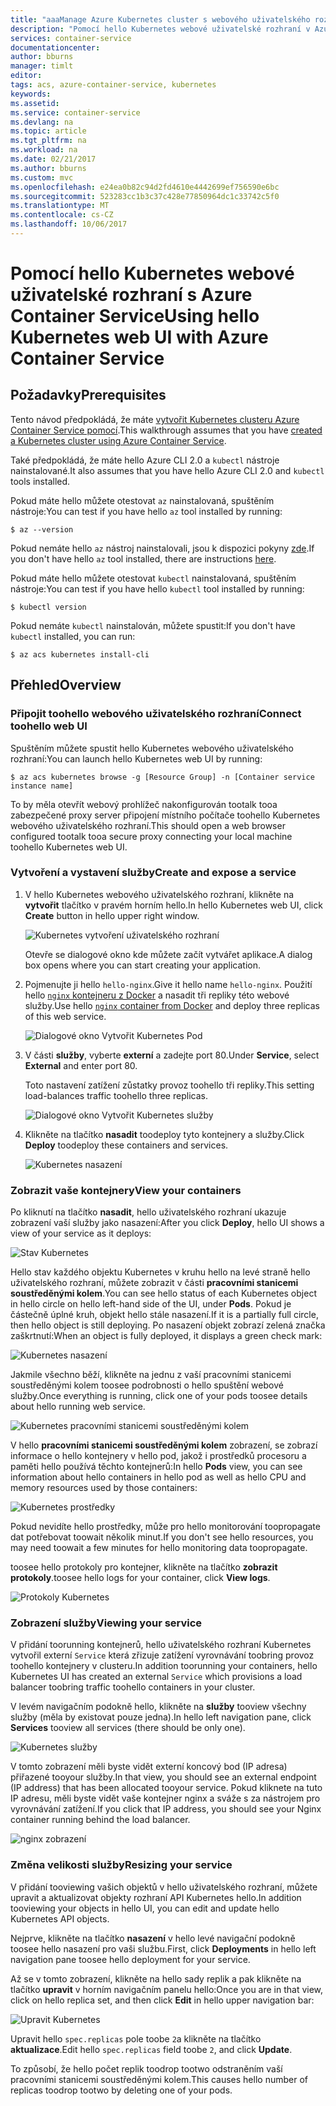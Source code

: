 ```yaml
---
title: "aaaManage Azure Kubernetes cluster s webového uživatelského rozhraní | Microsoft Docs"
description: "Pomocí hello Kubernetes webové uživatelské rozhraní v Azure Container Service"
services: container-service
documentationcenter: 
author: bburns
manager: timlt
editor: 
tags: acs, azure-container-service, kubernetes
keywords: 
ms.assetid: 
ms.service: container-service
ms.devlang: na
ms.topic: article
ms.tgt_pltfrm: na
ms.workload: na
ms.date: 02/21/2017
ms.author: bburns
ms.custom: mvc
ms.openlocfilehash: e24ea0b82c94d2fd4610e4442699ef756590e6bc
ms.sourcegitcommit: 523283cc1b3c37c428e77850964dc1c33742c5f0
ms.translationtype: MT
ms.contentlocale: cs-CZ
ms.lasthandoff: 10/06/2017
---
```

# <a name="using-hello-kubernetes-web-ui-with-azure-container-service"></a><span data-ttu-id="6252f-103">Pomocí hello Kubernetes webové uživatelské rozhraní s Azure Container Service</span><span class="sxs-lookup"><span data-stu-id="6252f-103">Using hello Kubernetes web UI with Azure Container Service</span></span>

## <a name="prerequisites"></a><span data-ttu-id="6252f-104">Požadavky</span><span class="sxs-lookup"><span data-stu-id="6252f-104">Prerequisites</span></span>
<span data-ttu-id="6252f-105">Tento návod předpokládá, že máte [vytvořit Kubernetes clusteru Azure Container Service pomocí](container-service-kubernetes-walkthrough.md).</span><span class="sxs-lookup"><span data-stu-id="6252f-105">This walkthrough assumes that you have [created a Kubernetes cluster using Azure Container Service](container-service-kubernetes-walkthrough.md).</span></span>


<span data-ttu-id="6252f-106">Také předpokládá, že máte hello Azure CLI 2.0 a `kubectl` nástroje nainstalované.</span><span class="sxs-lookup"><span data-stu-id="6252f-106">It also assumes that you have hello Azure CLI 2.0 and `kubectl` tools installed.</span></span>

<span data-ttu-id="6252f-107">Pokud máte hello můžete otestovat `az` nainstalovaná, spuštěním nástroje:</span><span class="sxs-lookup"><span data-stu-id="6252f-107">You can test if you have hello `az` tool installed by running:</span></span>

```console
$ az --version
```

<span data-ttu-id="6252f-108">Pokud nemáte hello `az` nástroj nainstalovali, jsou k dispozici pokyny [zde](https://github.com/azure/azure-cli#installation).</span><span class="sxs-lookup"><span data-stu-id="6252f-108">If you don't have hello `az` tool installed, there are instructions [here](https://github.com/azure/azure-cli#installation).</span></span>

<span data-ttu-id="6252f-109">Pokud máte hello můžete otestovat `kubectl` nainstalovaná, spuštěním nástroje:</span><span class="sxs-lookup"><span data-stu-id="6252f-109">You can test if you have hello `kubectl` tool installed by running:</span></span>

```console
$ kubectl version
```

<span data-ttu-id="6252f-110">Pokud nemáte `kubectl` nainstalován, můžete spustit:</span><span class="sxs-lookup"><span data-stu-id="6252f-110">If you don't have `kubectl` installed, you can run:</span></span>

```console
$ az acs kubernetes install-cli
```

## <a name="overview"></a><span data-ttu-id="6252f-111">Přehled</span><span class="sxs-lookup"><span data-stu-id="6252f-111">Overview</span></span>

### <a name="connect-toohello-web-ui"></a><span data-ttu-id="6252f-112">Připojit toohello webového uživatelského rozhraní</span><span class="sxs-lookup"><span data-stu-id="6252f-112">Connect toohello web UI</span></span>
<span data-ttu-id="6252f-113">Spuštěním můžete spustit hello Kubernetes webového uživatelského rozhraní:</span><span class="sxs-lookup"><span data-stu-id="6252f-113">You can launch hello Kubernetes web UI by running:</span></span>

```console
$ az acs kubernetes browse -g [Resource Group] -n [Container service instance name]
```

<span data-ttu-id="6252f-114">To by měla otevřít webový prohlížeč nakonfigurován tootalk tooa zabezpečené proxy server připojení místního počítače toohello Kubernetes webového uživatelského rozhraní.</span><span class="sxs-lookup"><span data-stu-id="6252f-114">This should open a web browser configured tootalk tooa secure proxy connecting your local machine toohello Kubernetes web UI.</span></span>

### <a name="create-and-expose-a-service"></a><span data-ttu-id="6252f-115">Vytvoření a vystavení služby</span><span class="sxs-lookup"><span data-stu-id="6252f-115">Create and expose a service</span></span>
1. <span data-ttu-id="6252f-116">V hello Kubernetes webového uživatelského rozhraní, klikněte na **vytvořit** tlačítko v pravém horním hello.</span><span class="sxs-lookup"><span data-stu-id="6252f-116">In hello Kubernetes web UI, click **Create** button in hello upper right window.</span></span>

    ![Kubernetes vytvoření uživatelského rozhraní](./media/container-service-kubernetes-ui/create.png)

    <span data-ttu-id="6252f-118">Otevře se dialogové okno kde můžete začít vytvářet aplikace.</span><span class="sxs-lookup"><span data-stu-id="6252f-118">A dialog box opens where you can start creating your application.</span></span>

2. <span data-ttu-id="6252f-119">Pojmenujte ji hello `hello-nginx`.</span><span class="sxs-lookup"><span data-stu-id="6252f-119">Give it hello name `hello-nginx`.</span></span> <span data-ttu-id="6252f-120">Použití hello [ `nginx` kontejneru z Docker](https://hub.docker.com/_/nginx/) a nasadit tři repliky této webové služby.</span><span class="sxs-lookup"><span data-stu-id="6252f-120">Use hello [`nginx` container from Docker](https://hub.docker.com/_/nginx/) and deploy three replicas of this web service.</span></span>

    ![Dialogové okno Vytvořit Kubernetes Pod](./media/container-service-kubernetes-ui/nginx.png)

3. <span data-ttu-id="6252f-122">V části **služby**, vyberte **externí** a zadejte port 80.</span><span class="sxs-lookup"><span data-stu-id="6252f-122">Under **Service**, select **External** and enter port 80.</span></span>

    <span data-ttu-id="6252f-123">Toto nastavení zatížení zůstatky provoz toohello tři repliky.</span><span class="sxs-lookup"><span data-stu-id="6252f-123">This setting load-balances traffic toohello three replicas.</span></span>

    ![Dialogové okno Vytvořit Kubernetes služby](./media/container-service-kubernetes-ui/service.png)

4. <span data-ttu-id="6252f-125">Klikněte na tlačítko **nasadit** toodeploy tyto kontejnery a služby.</span><span class="sxs-lookup"><span data-stu-id="6252f-125">Click **Deploy** toodeploy these containers and services.</span></span>

    ![Kubernetes nasazení](./media/container-service-kubernetes-ui/deploy.png)

### <a name="view-your-containers"></a><span data-ttu-id="6252f-127">Zobrazit vaše kontejnery</span><span class="sxs-lookup"><span data-stu-id="6252f-127">View your containers</span></span>
<span data-ttu-id="6252f-128">Po kliknutí na tlačítko **nasadit**, hello uživatelského rozhraní ukazuje zobrazení vaší služby jako nasazení:</span><span class="sxs-lookup"><span data-stu-id="6252f-128">After you click **Deploy**, hello UI shows a view of your service as it deploys:</span></span>

![Stav Kubernetes](./media/container-service-kubernetes-ui/status.png)

<span data-ttu-id="6252f-130">Hello stav každého objektu Kubernetes v kruhu hello na levé straně hello uživatelského rozhraní, můžete zobrazit v části **pracovními stanicemi soustředěnými kolem**.</span><span class="sxs-lookup"><span data-stu-id="6252f-130">You can see hello status of each Kubernetes object in hello circle on hello left-hand side of the UI, under **Pods**.</span></span> <span data-ttu-id="6252f-131">Pokud je částečně úplné kruh, objekt hello stále nasazení.</span><span class="sxs-lookup"><span data-stu-id="6252f-131">If it is a partially full circle, then hello object is still deploying.</span></span> <span data-ttu-id="6252f-132">Po nasazení objekt zobrazí zelená značka zaškrtnutí:</span><span class="sxs-lookup"><span data-stu-id="6252f-132">When an object is fully deployed, it displays a green check mark:</span></span>

![Kubernetes nasazení](./media/container-service-kubernetes-ui/deployed.png)

<span data-ttu-id="6252f-134">Jakmile všechno běží, klikněte na jednu z vaší pracovními stanicemi soustředěnými kolem toosee podrobnosti o hello spuštění webové služby.</span><span class="sxs-lookup"><span data-stu-id="6252f-134">Once everything is running, click one of your pods toosee details about hello running web service.</span></span>

![Kubernetes pracovními stanicemi soustředěnými kolem](./media/container-service-kubernetes-ui/pods.png)

<span data-ttu-id="6252f-136">V hello **pracovními stanicemi soustředěnými kolem** zobrazení, se zobrazí informace o hello kontejnery v hello pod, jakož i prostředků procesoru a paměti hello používá těchto kontejnerů:</span><span class="sxs-lookup"><span data-stu-id="6252f-136">In hello **Pods** view, you can see information about hello containers in hello pod as well as hello CPU and memory resources used by those containers:</span></span>

![Kubernetes prostředky](./media/container-service-kubernetes-ui/resources.png)

<span data-ttu-id="6252f-138">Pokud nevidíte hello prostředky, může pro hello monitorování toopropagate dat potřebovat toowait několik minut.</span><span class="sxs-lookup"><span data-stu-id="6252f-138">If you don't see hello resources, you may need toowait a few minutes for hello monitoring data toopropagate.</span></span>

<span data-ttu-id="6252f-139">toosee hello protokoly pro kontejner, klikněte na tlačítko **zobrazit protokoly**.</span><span class="sxs-lookup"><span data-stu-id="6252f-139">toosee hello logs for your container, click **View logs**.</span></span>

![Protokoly Kubernetes](./media/container-service-kubernetes-ui/logs.png)

### <a name="viewing-your-service"></a><span data-ttu-id="6252f-141">Zobrazení služby</span><span class="sxs-lookup"><span data-stu-id="6252f-141">Viewing your service</span></span>
<span data-ttu-id="6252f-142">V přidání toorunning kontejnerů, hello uživatelského rozhraní Kubernetes vytvořil externí `Service` která zřizuje zatížení vyrovnávání toobring provoz toohello kontejnery v clusteru.</span><span class="sxs-lookup"><span data-stu-id="6252f-142">In addition toorunning your containers, hello Kubernetes UI has created an external `Service` which provisions a load balancer toobring traffic toohello containers in your cluster.</span></span>

<span data-ttu-id="6252f-143">V levém navigačním podokně hello, klikněte na **služby** tooview všechny služby (měla by existovat pouze jedna).</span><span class="sxs-lookup"><span data-stu-id="6252f-143">In hello left navigation pane, click **Services** tooview all services (there should be only one).</span></span>

![Kubernetes služby](./media/container-service-kubernetes-ui/service-deployed.png)

<span data-ttu-id="6252f-145">V tomto zobrazení měli byste vidět externí koncový bod (IP adresa) přiřazené tooyour služby.</span><span class="sxs-lookup"><span data-stu-id="6252f-145">In that view, you should see an external endpoint (IP address) that has been allocated tooyour service.</span></span>
<span data-ttu-id="6252f-146">Pokud kliknete na tuto IP adresu, měli byste vidět vaše kontejner nginx a sváže s za nástrojem pro vyrovnávání zatížení.</span><span class="sxs-lookup"><span data-stu-id="6252f-146">If you click that IP address, you should see your Nginx container running behind the load balancer.</span></span>

![nginx zobrazení](./media/container-service-kubernetes-ui/nginx-page.png)

### <a name="resizing-your-service"></a><span data-ttu-id="6252f-148">Změna velikosti služby</span><span class="sxs-lookup"><span data-stu-id="6252f-148">Resizing your service</span></span>
<span data-ttu-id="6252f-149">V přidání tooviewing vašich objektů v hello uživatelského rozhraní, můžete upravit a aktualizovat objekty rozhraní API Kubernetes hello.</span><span class="sxs-lookup"><span data-stu-id="6252f-149">In addition tooviewing your objects in hello UI, you can edit and update hello Kubernetes API objects.</span></span>

<span data-ttu-id="6252f-150">Nejprve, klikněte na tlačítko **nasazení** v hello levé navigační podokně toosee hello nasazení pro vaši službu.</span><span class="sxs-lookup"><span data-stu-id="6252f-150">First, click **Deployments** in hello left navigation pane toosee hello deployment for your service.</span></span>

<span data-ttu-id="6252f-151">Až se v tomto zobrazení, klikněte na hello sady replik a pak klikněte na tlačítko **upravit** v horním navigačním panelu hello:</span><span class="sxs-lookup"><span data-stu-id="6252f-151">Once you are in that view, click on hello replica set, and then click **Edit** in hello upper navigation bar:</span></span>

![Upravit Kubernetes](./media/container-service-kubernetes-ui/edit.png)

<span data-ttu-id="6252f-153">Upravit hello `spec.replicas` pole toobe `2`a klikněte na tlačítko **aktualizace**.</span><span class="sxs-lookup"><span data-stu-id="6252f-153">Edit hello `spec.replicas` field toobe `2`, and click **Update**.</span></span>

<span data-ttu-id="6252f-154">To způsobí, že hello počet replik toodrop tootwo odstraněním vaší pracovními stanicemi soustředěnými kolem.</span><span class="sxs-lookup"><span data-stu-id="6252f-154">This causes hello number of replicas toodrop tootwo by deleting one of your pods.</span></span>

 

